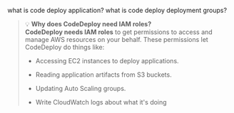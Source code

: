 what is code deploy application?
what is code deploy deployment groups?

> 💡 **Why does CodeDeploy need IAM roles?**  
> **CodeDeploy needs IAM roles** to get permissions to access and manage AWS resources on your behalf. These permissions let CodeDeploy do things like:
> 
> - Accessing EC2 instances to deploy applications.
>     
> - Reading application artifacts from S3 buckets.
>     
> - Updating Auto Scaling groups.
>     
> - Write CloudWatch logs about what it's doing